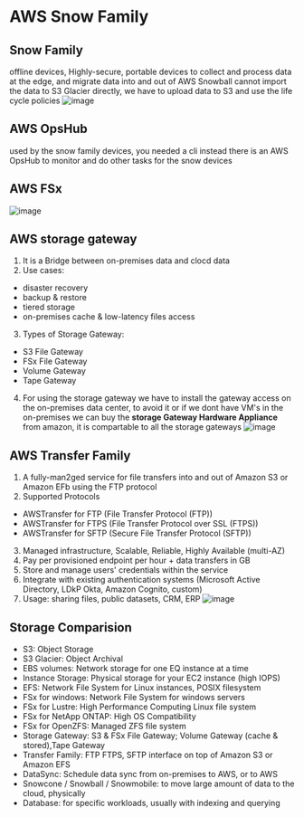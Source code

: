 # AWS Snow Family

## Snow Family
offline devices, Highly-secure, portable devices to collect and process data at the edge, 
and migrate data into and out of AWS 
Snowball cannot import the data to S3 Glacier directly, we have to upload data to S3 and use the life cycle policies
![image](https://github.com/user-attachments/assets/ad04c762-bae2-43ea-bdc8-45e703ac2796)

## AWS OpsHub
used by the snow family devices, you needed a cli instead there is an AWS OpsHub to monitor and do other tasks for the snow devices

## AWS FSx
![image](https://github.com/user-attachments/assets/4d24d344-bd48-45be-ac10-a77e7898eba6)

## AWS storage gateway
1. It is a Bridge between on-premises data and clocd data
2. Use cases: 
  * disaster recovery
  * backup & restore
  * tiered storage
  * on-premises cache & low-latency files access
3. Types of Storage Gateway: 
  * S3 File Gateway
  * FSx File Gateway
  * Volume Gateway
  * Tape Gateway
4. For using the storage gateway we have to install the gateway access on the on-premises data center, to avoid it or if we dont have VM's in the on-premises we can buy the **storage Gateway Hardware Appliance** from amazon, it is compartable to all the storage gateways
![image](https://github.com/user-attachments/assets/49170506-a793-46ea-b3ab-bea1127b2aa0)

## AWS Transfer Family
1. A fully-man2ged service for file transfers into and out of Amazon S3 or Amazon EFb using the FTP protocol 
2. Supported Protocols 
  * AWSTransfer for FTP (File Transfer Protocol (FTP))
  * AWSTransfer for FTPS (File Transfer Protocol over SSL (FTPS))
  * AWSTransfer for SFTP (Secure File Transfer Protocol (SFTP)) 
3. Managed infrastructure, Scalable, Reliable, Highly Available (multi-AZ)
4. Pay per provisioned endpoint per hour + data transfers in GB
5. Store and manage users' credentials within the service 
6. Integrate with existing authentication systems (Microsoft Active Directory, LDkP Okta, Amazon Cognito, custom)
7. Usage: sharing files, public datasets, CRM, ERP
![image](https://github.com/user-attachments/assets/d1e67b39-4571-40bb-90d1-421f07bed4c7)

## Storage Comparision
* S3: Object Storage 
* S3 Glacier: Object Archival 
* EBS volumes: Network storage for one EQ instance at a time 
* Instance Storage: Physical storage for your EC2 instance (high IOPS) 
* EFS: Network File System for Linux instances, POSIX filesystem 
* FSx for windows: Network File System for windows servers 
* FSx for Lustre: High Performance Computing Linux file system 
* FSx for NetApp ONTAP: High OS Compatibility 
* FSx for OpenZFS: Managed ZFS file system 
* Storage Gateway: S3 & FSx File Gateway; Volume Gateway (cache & stored),Tape Gateway 
* Transfer Family: FTP FTPS, SFTP interface on top of Amazon S3 or Amazon EFS 
* DataSync: Schedule data sync from on-premises to AWS, or to AWS 
* Snowcone / Snowball / Snowmobile: to move large amount of data to the cloud, physically 
* Database: for specific workloads, usually with indexing and querying
